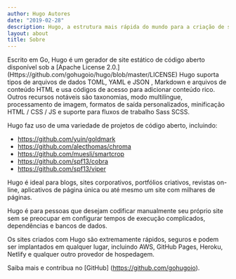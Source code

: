 ```yaml
---
author: Hugo Autores
date: "2019-02-28"
description: Hugo, a estrutura mais rápida do mundo para a criação de sites
layout: about
title: Sobre
---
```


Escrito em Go, Hugo é um gerador de site estático de código aberto disponível sob a [Apache License 2.0.] (Https://github.com/gohugoio/hugo/blob/master/LICENSE) Hugo suporta tipos de arquivos de dados TOML, YAML e JSON , Markdown e arquivos de conteúdo HTML e usa códigos de acesso para adicionar conteúdo rico. Outros recursos notáveis ​​são taxonomias, modo multilíngue, processamento de imagem, formatos de saída personalizados, minificação HTML / CSS / JS e suporte para fluxos de trabalho Sass SCSS.

Hugo faz uso de uma variedade de projetos de código aberto, incluindo:

* https://github.com/yuin/goldmark
* https://github.com/alecthomas/chroma
* https://github.com/muesli/smartcrop
* https://github.com/spf13/cobra
* https://github.com/spf13/viper

Hugo é ideal para blogs, sites corporativos, portfólios criativos, revistas on-line, aplicativos de página única ou até mesmo um site com milhares de páginas.

Hugo é para pessoas que desejam codificar manualmente seu próprio site sem se preocupar em configurar tempos de execução complicados, dependências e bancos de dados.

Os sites criados com Hugo são extremamente rápidos, seguros e podem ser implantados em qualquer lugar, incluindo AWS, GitHub Pages, Heroku, Netlify e qualquer outro provedor de hospedagem.

Saiba mais e contribua no [GitHub] (https://github.com/gohugoio).
